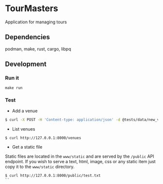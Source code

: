 # TourMasters
Application for managing tours

## Dependencies

podman, make, rust, cargo, libpq

## Development

### Run it

```
make run
```

### Test

* Add a venue

```bash
$ curl -X POST -H 'Content-type: application/json' -d @tests/data/new_venue.json http://127.0.0.1:8000/venues/add
```

* List venues

```bash
$ curl http://127.0.0.1:8000/venues

```

* Get a static file

Static files are located in the `www/static` and are served by the `/public` API endpoint.
If you wish to serve a text, html, image, css or any static item just copy it to the `www/static` directory.

```bash
$ curl http://127.0.0.1:8000/public/test.txt
``

